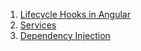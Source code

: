 <ol>
<li>
<a href="https://alligator.io/angular/lifecycle-hooks/" target="_blank">
Lifecycle Hooks in Angular
</a>
</li>
<li><a href="https://angular.io/tutorial/toh-pt4" target="_blank">
    Services
</a></li>
<li><a href="https://angular.io/guide/dependency-injection" target="_blank">
    Dependency Injection
</a></li>
</ol>